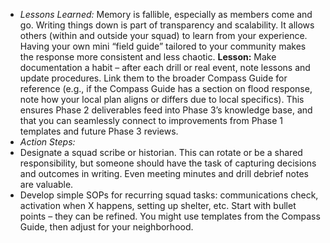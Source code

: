 - _Lessons Learned:_ Memory is fallible, especially as members come and go. Writing things down is part of transparency and scalability. It allows others (within and outside your squad) to learn from your experience. Having your own mini “field guide” tailored to your community makes the response more consistent and less chaotic. **Lesson:** Make documentation a habit – after each drill or real event, note lessons and update procedures. Link them to the broader Compass Guide for reference (e.g., if the Compass Guide has a section on flood response, note how your local plan aligns or differs due to local specifics). This ensures Phase 2 deliverables feed into Phase 3’s knowledge base, and that you can seamlessly connect to improvements from Phase 1 templates and future Phase 3 reviews.  
- _Action Steps:_  
- Designate a squad scribe or historian. This can rotate or be a shared responsibility, but someone should have the task of capturing decisions and outcomes in writing. Even meeting minutes and drill debrief notes are valuable.  
- Develop simple SOPs for recurring squad tasks: communications check, activation when X happens, setting up shelter, etc. Start with bullet points – they can be refined. You might use templates from the Compass Guide, then adjust for your neighborhood.